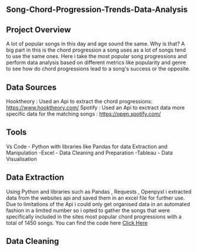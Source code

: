 ## Song-Chord-Progression-Trends-Data-Analysis

## Project Overview

A lot of popular songs in this day and age sound the same. Why is that? A big part in this is the chord progression a song uses as a lot of songs tend to use the same ones. Here i take the most popular song progressions and perform data analysis based on different metrics like popularity and genre to see how do chord progressions lead to a song's success or the opposite.

## Data Sources

Hooktheory : Used an Api to extract the chord progressions: https://www.hooktheory.com/
Spotify : Used an Api to exctract data more specific data for the matching songs : https://open.spotify.com/

## Tools

 Vs Code - Python with libraries like Pandas for data Extraction and Manipulation
-Excel - Data Cleaning and Preparation
-Tableau - Data Visualisation

## Data Extraction 

Using Python and libraries such as Pandas , Requests , Openpyxl i extracted data from the websites api and saved them in an excel file for further use. Due to limitations of the Api i could only get organised data in an automated fashion in a limited number so i opted to gather the songs that were specifically included in the sites most popular chord progressions with a total of 1450 songs. You can find the code here [Click Here](https://github.com/Kobu47/Song-Chord-Progression-Trends-Analysis/blob/main/HooktheoryApi.py)

## Data Cleaning 
